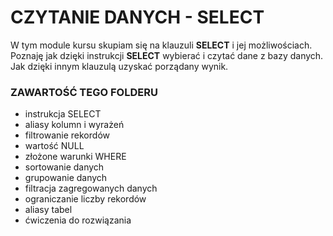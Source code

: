 # CZYTANIE DANYCH - SELECT

W tym module kursu skupiam się na klauzuli **SELECT** i jej możliwościach.  
Poznaję jak dzięki instrukcji **SELECT** wybierać i czytać dane z bazy danych.  
Jak dzięki innym klauzulą uzyskać porządany wynik.  

### ZAWARTOŚĆ TEGO FOLDERU

- instrukcja SELECT
- aliasy kolumn i wyrażeń
- filtrowanie rekordów
- wartość NULL
- złożone warunki WHERE
- sortowanie danych
- grupowanie danych
- filtracja zagregowanych danych
- ograniczanie liczby rekordów
- aliasy tabel
- ćwiczenia do rozwiązania